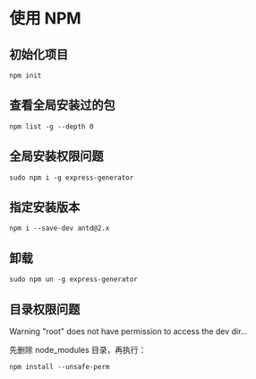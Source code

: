 # 使用 NPM

## 初始化项目

```
npm init
```

## 查看全局安装过的包

```
npm list -g --depth 0
```

## 全局安装权限问题

```
sudo npm i -g express-generator
```

## 指定安装版本

```
npm i --save-dev antd@2.x
```

## 卸载

```
sudo npm un -g express-generator
```

## 目录权限问题

Warning "root" does not have permission to access the dev dir...

先删除 node_modules 目录，再执行：

```
npm install --unsafe-perm
```
